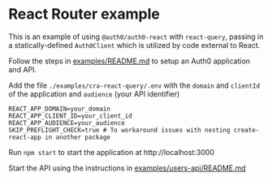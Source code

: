 # React Router example

This is an example of using `@auth0/auth0-react` with `react-query`, passing in a statically-defined `Auth0Client` which is utilized by code external to React.

Follow the steps in [examples/README.md](../README.md) to setup an Auth0 application and API.

Add the file `./examples/cra-react-query/.env` with the `domain` and `clientId` of the application and `audience` (your API identifier)

```dotenv
REACT_APP_DOMAIN=your_domain
REACT_APP_CLIENT_ID=your_client_id
REACT_APP_AUDIENCE=your_audience
SKIP_PREFLIGHT_CHECK=true # To workaround issues with nesting create-react-app in another package
```

Run `npm start` to start the application at http://localhost:3000

Start the API using the instructions in [examples/users-api/README.md](../users-api/README.md)
